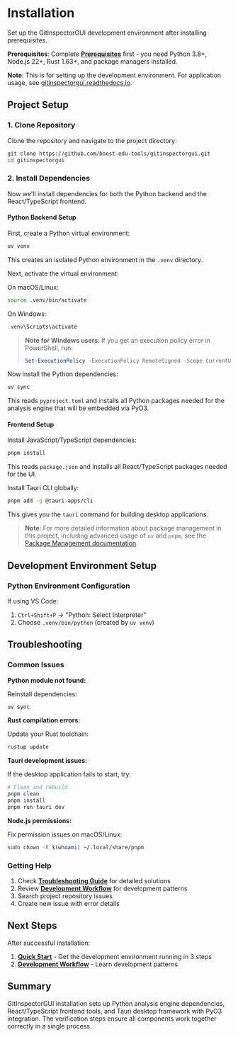 # Installation

Set up the GitInspectorGUI development environment after installing prerequisites.

**Prerequisites**: Complete **[Prerequisites](01-prerequisites.md)** first - you need Python 3.8+, Node.js 22+, Rust 1.63+, and package managers installed.

**Note**: This is for setting up the development environment. For application usage, see [gitinspectorgui.readthedocs.io](https://gitinspectorgui.readthedocs.io/en/latest/).

## Project Setup

### 1. Clone Repository

Clone the repository and navigate to the project directory:

```bash
git clone https://github.com/boost-edu-tools/gitinspectorgui.git
cd gitinspectorgui
```

### 2. Install Dependencies

Now we'll install dependencies for both the Python backend and the React/TypeScript frontend.

#### Python Backend Setup

First, create a Python virtual environment:

```bash
uv venv
```

This creates an isolated Python environment in the `.venv` directory.

Next, activate the virtual environment:

On macOS/Linux:

```bash
source .venv/bin/activate
```

On Windows:

```powershell
.venv\Scripts\activate
```

> **Note for Windows users**: If you get an execution policy error in PowerShell, run:
>
> ```powershell
> Set-ExecutionPolicy -ExecutionPolicy RemoteSigned -Scope CurrentUser
> ```

Now install the Python dependencies:

```bash
uv sync
```

This reads `pyproject.toml` and installs all Python packages needed for the analysis engine that will be embedded via PyO3.

#### Frontend Setup

Install JavaScript/TypeScript dependencies:

```bash
pnpm install
```

This reads `package.json` and installs all React/TypeScript packages needed for the UI.

Install Tauri CLI globally:

```bash
pnpm add -g @tauri-apps/cli
```

This gives you the `tauri` command for building desktop applications.

> **Note**: For more detailed information about package management in this project, including advanced usage of `uv` and `pnpm`, see the [Package Management documentation](../development/package-management.md).

## Development Environment Setup

### Python Environment Configuration

If using VS Code:

1. `Ctrl+Shift+P` → "Python: Select Interpreter"
2. Choose `.venv/bin/python` (created by `uv venv`)

## Troubleshooting

### Common Issues

**Python module not found:**

Reinstall dependencies:

```bash
uv sync
```

**Rust compilation errors:**

Update your Rust toolchain:

```bash
rustup update
```

**Tauri development issues:**

If the desktop application fails to start, try:

```bash
# Clean and rebuild
pnpm clean
pnpm install
pnpm run tauri dev
```

**Node.js permissions:**

Fix permission issues on macOS/Linux:

```bash
sudo chown -R $(whoami) ~/.local/share/pnpm
```

### Getting Help

1. Check **[Troubleshooting Guide](../development/troubleshooting.md)** for detailed solutions
2. Review **[Development Workflow](../development/development-workflow.md)** for development patterns
3. Search project repository issues
4. Create new issue with error details

## Next Steps

After successful installation:

1. **[Quick Start](03-quick-start.md)** - Get the development environment running in 3 steps
2. **[Development Workflow](../development/development-workflow.md)** - Learn development patterns

## Summary

GitInspectorGUI installation sets up Python analysis engine dependencies,
React/TypeScript frontend tools, and Tauri desktop framework with PyO3 integration. The
verification steps ensure all components work together correctly in a single process.
